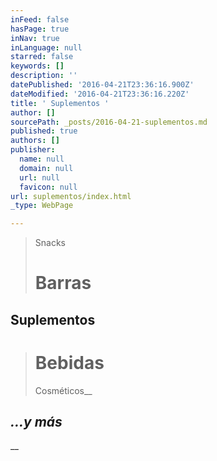 ```yaml
---
inFeed: false
hasPage: true
inNav: true
inLanguage: null
starred: false
keywords: []
description: ''
datePublished: '2016-04-21T23:36:16.900Z'
dateModified: '2016-04-21T23:36:16.220Z'
title: ' Suplementos '
author: []
sourcePath: _posts/2016-04-21-suplementos.md
published: true
authors: []
publisher:
  name: null
  domain: null
  url: null
  favicon: null
url: suplementos/index.html
_type: WebPage

---
```

> Snacks
> 
> # Barras

## Suplementos 
> 
> # Bebidas 
> 
> Cosméticos__

## _...y más_

__